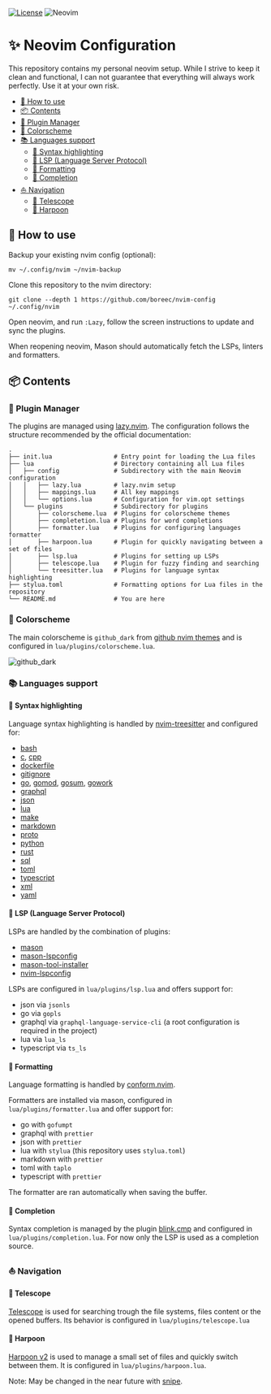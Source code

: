 [![License](https://img.shields.io/badge/License-Apache_2.0-blue.svg)](https://opensource.org/licenses/Apache-2.0)
![Neovim](https://img.shields.io/badge/NeoVim-%2357A143.svg?&style=for-the-badge&logo=neovim&logoColor=white)

# ✨ Neovim Configuration

This repository contains my personal neovim setup. While I strive to keep it
clean and functional, I can not guarantee that everything will always work
perfectly. Use it at your own risk.

- [🚀 How to use](#🚀-how-to-use)
- [📦 Contents](#📦-contents)
- [🔌 Plugin Manager](#🔌-plugin-manager)
- [🎨 Colorscheme](#🎨-colorscheme)
- [📚 Languages support](#📚-languages-support)
  - [🔦 Syntax highlighting](#🔦-syntax-highlighting)
  - [👅 LSP (Language Server Protocol)](#👅-lsp-language-server-protocol)
  - [📏 Formatting](#📏-formatting)
  - [🧩 Completion](#🧩-completion)
- [⛵ Navigation](#navigation)
  - [🔭 Telescope](#🔭-telescope)
  - [🔱 Harpoon](#🔱-harpoon)

## 🚀 How to use

Backup your existing nvim config (optional):

```console
mv ~/.config/nvim ~/nvim-backup
```

Clone this repository to the nvim directory:

```console
git clone --depth 1 https://github.com/boreec/nvim-config ~/.config/nvim
```

Open neovim, and run `:Lazy`, follow the screen instructions to update and sync
the plugins.

When reopening neovim, Mason should automatically fetch the LSPs, linters and
formatters.

## 📦 Contents

### 🔌 Plugin Manager

The plugins are managed using [lazy.nvim](https://github.com/folke/lazy.nvim).
The configuration follows the structure recommended by the official
documentation:

```text
.
├── init.lua                 # Entry point for loading the Lua files
├── lua                      # Directory containing all Lua files
│   ├── config               # Subdirectory with the main Neovim configuration
│   │   ├── lazy.lua         # lazy.nvim setup
│   │   ├── mappings.lua     # All key mappings
│   │   └── options.lua      # Configuration for vim.opt settings
│   └── plugins              # Subdirectory for plugins
│       ├── colorscheme.lua  # Plugins for colorscheme themes
│       ├── completetion.lua # Plugins for word completions
│       ├── formatter.lua    # Plugins for configuring languages formatter
│       ├── harpoon.lua      # Plugin for quickly navigating between a set of files
│       ├── lsp.lua          # Plugins for setting up LSPs
│       ├── telescope.lua    # Plugin for fuzzy finding and searching
│       └── treesitter.lua   # Plugins for language syntax highlighting
├── stylua.toml              # Formatting options for Lua files in the repository
└── README.md                # You are here
```

### 🎨 Colorscheme

The main colorscheme is `github_dark` from
[github nvim themes](https://github.com/projekt0n/github-nvim-theme) and is
configured in `lua/plugins/colorscheme.lua`.

![github_dark](https://github.com/projekt0n/github-nvim-theme/assets/24286590/0e6525ef-8444-4097-855c-c2a9257a6a2f)

### 📚 Languages support

#### 🔦 Syntax highlighting

Language syntax highlighting is handled by
[nvim-treesitter](https://github.com/nvim-treesitter/nvim-treesitter)
and configured for:

- [bash](https://github.com/tree-sitter/tree-sitter-bash)
- [c](https://github.com/tree-sitter/tree-sitter-c),
  [cpp](https://github.com/tree-sitter/tree-sitter-cpp)
- [dockerfile](https://github.com/camdencheek/tree-sitter-dockerfile)
- [gitignore](https://github.com/shunsambongi/tree-sitter-gitignore)
- [go](https://github.com/tree-sitter/tree-sitter-go),
  [gomod](https://github.com/camdencheek/tree-sitter-go-mod),
  [gosum](https://github.com/tree-sitter-grammars/tree-sitter-go-sum),
  [gowork](https://github.com/omertuc/tree-sitter-go-work)
- [graphql](https://github.com/bkegley/tree-sitter-graphql)
- [json](https://github.com/tree-sitter/tree-sitter-json)
- [lua](https://github.com/tree-sitter-grammars/tree-sitter-lua)
- [make](https://github.com/alemuller/tree-sitter-make)
- [markdown](https://github.com/tree-sitter-grammars/tree-sitter-markdown)
- [proto](https://github.com/treywood/tree-sitter-proto)
- [python](https://github.com/tree-sitter/tree-sitter-python)
- [rust](https://github.com/tree-sitter/tree-sitter-rust)
- [sql](https://github.com/derekstride/tree-sitter-sql)
- [toml](https://github.com/tree-sitter-grammars/tree-sitter-toml)
- [typescript](https://github.com/tree-sitter/tree-sitter-typescript)
- [xml](https://github.com/tree-sitter-grammars/tree-sitter-xml)
- [yaml](https://github.com/tree-sitter-grammars/tree-sitter-yaml)

#### 👅 LSP (Language Server Protocol)

LSPs are handled by the combination of plugins:

- [mason](https://github.com/williamboman/mason.nvim)
- [mason-lspconfig](https://github.com/williamboman/mason-lspconfig.nvim)
- [mason-tool-installer](https://github.com/WhoIsSethDaniel/mason-tool-installer.nvim)
- [nvim-lspconfig](https://github.com/neovim/nvim-lspconfig)

LSPs are configured in `lua/plugins/lsp.lua` and offers support for:

- json via `jsonls`
- go via `gopls`
- graphql via `graphql-language-service-cli` (a root configuration is required
  in the project)
- lua via `lua_ls`
- typescript via `ts_ls`

#### 📏 Formatting

Language formatting is handled by
[conform.nvim](https://github.com/stevearc/conform.nvim).

Formatters are installed via mason, configured in `lua/plugins/formatter.lua`
and offer support for:

- go with `gofumpt`
- graphql with `prettier`
- json with `prettier`
- lua with `stylua` (this repository uses `stylua.toml`)
- markdown with `prettier`
- toml with `taplo`
- typescript with `prettier`

The formatter are ran automatically when saving the buffer.

#### 🧩 Completion

Syntax completion is managed by the plugin
[blink.cmp](https://github.com/saghen/blink.cmp) and configured in
`lua/plugins/completion.lua`. For now only the LSP is used as a completion
source.

### ⛵ Navigation

#### 🔭 Telescope

[Telescope](https://github.com/nvim-telescope/telescope.nvim) is used for
searching trough the file systems, files content or the opened buffers. Its
behavior is configured in `lua/plugins/telescope.lua`

#### 🔱 Harpoon

[Harpoon v2](https://github.com/ThePrimeagen/harpoon/tree/harpoon2) is used
to manage a small set of files and quickly switch between them. It is
configured in `lua/plugins/harpoon.lua`.

Note: May be changed in the near future with
[snipe](https://github.com/leath-dub/snipe.nvim).
